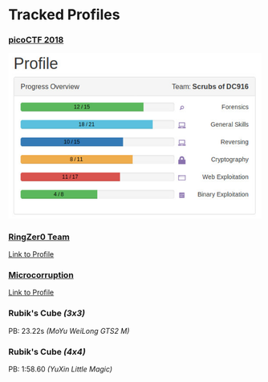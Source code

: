 # Tracked Profiles
### [picoCTF 2018](https://picoctf.com/about)
![pico2018](https://github.com/boneitis/ctf/raw/master/pico18.jpg)

### [RingZer0 Team](https://ringzer0ctf.com/home)
[Link to Profile](https://ringzer0ctf.com/profile/17453/)

### [Microcorruption](https://www.microcorruption.com/about)
[Link to Profile](https://microcorruption.com/profile/38325)

### Rubik's Cube *(3x3)*
PB: 23.22s *(MoYu WeiLong GTS2 M)*

### Rubik's Cube *(4x4)*
PB: 1:58.60 *(YuXin Little Magic)*
